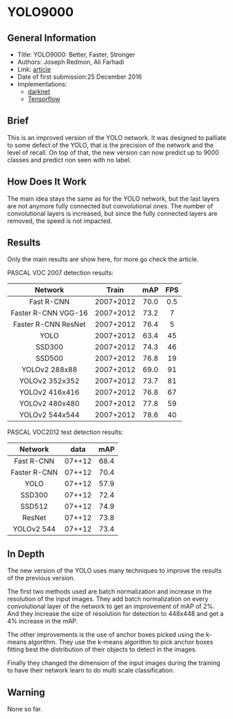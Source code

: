 # YOLO9000

## General Information

- Title: YOLO9000: Better, Faster, Stronger
- Authors: Joseph Redmon, Ali Farhadi
- Link: [article](https://arxiv.org/abs/1612.08242)
- Date of first submission:25 December 2016
- Implementations:
    - [darknet](https://github.com/pjreddie/darknet)
    - [Tensorflow](https://github.com/WojciechMormul/yolo2)

## Brief

This is an improved version of the YOLO network. It was designed to palliate to some defect of the YOLO, that is the precision of the network and the level of recall. On top of that, the new version can now predict up to 9000 classes and predict non seen with no label.

## How Does It Work

The main idea stays the same as for the YOLO network, but the last layers are not anymore fully connected but convolutional ones. The number of convolutional layers is increased, but since the fully connected layers are removed, the speed is not impacted.

## Results

Only the main results are show here, for more go check the article.

PASCAL VOC 2007 detection results:

| Network | Train | mAP | FPS |
|:-------:|:-----:|:---:|:---:|
| Fast R-CNN | 2007+2012 | 70.0 | 0.5 |
| Faster R-CNN VGG-16 | 2007+2012 | 73.2 | 7 |
| Faster R-CNN ResNet | 2007+2012 | 76.4 | 5 |
| YOLO | 2007+2012 | 63.4 | 45 |
| SSD300 | 2007+2012 | 74.3 | 46 |
| SSD500 | 2007+2012 | 76.8 | 19 |
| YOLOv2 288x88 |2007+2012  | 69.0 | 91 |
| YOLOv2 352x352 | 2007+2012  | 73.7 | 81 |
| YOLOv2 416x416 | 2007+2012  | 76.8 | 67 |
| YOLOv2 480x480 | 2007+2012  | 77.8 | 59 |
| YOLOv2 544x544 | 2007+2012|78.6 | 40 |
 
PASCAL VOC2012 test detection results:

| Network | data | mAP |
|:-------:|:----:|:---:|
| Fast R-CNN |07++12 |68.4|
| Faster R-CNN |07++12 |70.4|
| YOLO |07++12 |57.9 |
| SSD300 |07++12 |72.4|
| SSD512 |07++12 |74.9 |
| ResNet |07++12 |73.8 |
| YOLOv2 544 | 07++12 |73.4|

## In Depth

The new version of the YOLO uses many techniques to improve the results of the previous version.

The first two methods used are batch normalization and increase in the resolution of the input images. They add batch normalization on every convolutional layer of the network to get an improvement of mAP of 2%. And they increase the size of resolution for detection to 448x448 and get a 4% increase in the mAP.

The other improvements is the use of anchor boxes picked using the k-means algorithm. They use the k-means algorithm to pick anchor boxes fitting best the distribution of their objects to detect in the images.

Finally they changed the dimension of the input images during the training to have their network learn to do multi scale classification.

## Warning

None so far.